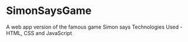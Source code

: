 # SimonSaysGame
A web app version of the famous game Simon says
Technologies Used - HTML, CSS and JavaScript
